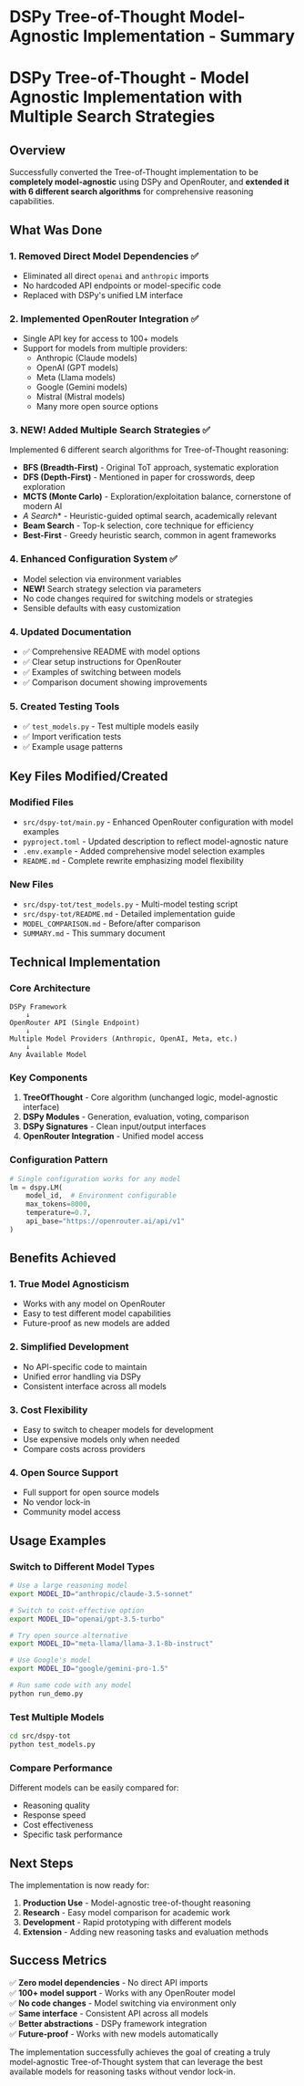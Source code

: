 # DSPy Tree-of-Thought Model-Agnostic Implementation - Summary

# DSPy Tree-of-Thought - Model Agnostic Implementation with Multiple Search Strategies

## Overview

Successfully converted the Tree-of-Thought implementation to be **completely model-agnostic** using DSPy and OpenRouter, and **extended it with 6 different search algorithms** for comprehensive reasoning capabilities.

## What Was Done

### 1. Removed Direct Model Dependencies ✅
- Eliminated all direct `openai` and `anthropic` imports
- No hardcoded API endpoints or model-specific code
- Replaced with DSPy's unified LM interface

### 2. Implemented OpenRouter Integration ✅
- Single API key for access to 100+ models
- Support for models from multiple providers:
  - Anthropic (Claude models)
  - OpenAI (GPT models)  
  - Meta (Llama models)
  - Google (Gemini models)
  - Mistral (Mistral models)
  - Many more open source options

### 3. **NEW!** Added Multiple Search Strategies ✅
Implemented 6 different search algorithms for Tree-of-Thought reasoning:

- **BFS (Breadth-First)** - Original ToT approach, systematic exploration
- **DFS (Depth-First)** - Mentioned in paper for crosswords, deep exploration  
- **MCTS (Monte Carlo)** - Exploration/exploitation balance, cornerstone of modern AI
- **A* Search** - Heuristic-guided optimal search, academically relevant
- **Beam Search** - Top-k selection, core technique for efficiency
- **Best-First** - Greedy heuristic search, common in agent frameworks

### 4. Enhanced Configuration System ✅
- Model selection via environment variables
- **NEW!** Search strategy selection via parameters
- No code changes required for switching models or strategies
- Sensible defaults with easy customization

### 4. Updated Documentation
- ✅ Comprehensive README with model options
- ✅ Clear setup instructions for OpenRouter
- ✅ Examples of switching between models
- ✅ Comparison document showing improvements

### 5. Created Testing Tools
- ✅ `test_models.py` - Test multiple models easily
- ✅ Import verification tests
- ✅ Example usage patterns

## Key Files Modified/Created

### Modified Files
- `src/dspy-tot/main.py` - Enhanced OpenRouter configuration with model examples
- `pyproject.toml` - Updated description to reflect model-agnostic nature
- `.env.example` - Added comprehensive model selection examples
- `README.md` - Complete rewrite emphasizing model flexibility

### New Files
- `src/dspy-tot/test_models.py` - Multi-model testing script
- `src/dspy-tot/README.md` - Detailed implementation guide
- `MODEL_COMPARISON.md` - Before/after comparison
- `SUMMARY.md` - This summary document

## Technical Implementation

### Core Architecture
```
DSPy Framework
    ↓
OpenRouter API (Single Endpoint)
    ↓
Multiple Model Providers (Anthropic, OpenAI, Meta, etc.)
    ↓
Any Available Model
```

### Key Components
1. **TreeOfThought** - Core algorithm (unchanged logic, model-agnostic interface)
2. **DSPy Modules** - Generation, evaluation, voting, comparison
3. **DSPy Signatures** - Clean input/output interfaces
4. **OpenRouter Integration** - Unified model access

### Configuration Pattern
```python
# Single configuration works for any model
lm = dspy.LM(
    model_id,  # Environment configurable
    max_tokens=8000,
    temperature=0.7,
    api_base="https://openrouter.ai/api/v1"
)
```

## Benefits Achieved

### 1. True Model Agnosticism
- Works with any model on OpenRouter
- Easy to test different model capabilities
- Future-proof as new models are added

### 2. Simplified Development
- No API-specific code to maintain
- Unified error handling via DSPy
- Consistent interface across all models

### 3. Cost Flexibility
- Easy to switch to cheaper models for development
- Use expensive models only when needed
- Compare costs across providers

### 4. Open Source Support
- Full support for open source models
- No vendor lock-in
- Community model access

## Usage Examples

### Switch to Different Model Types
```bash
# Use a large reasoning model
export MODEL_ID="anthropic/claude-3.5-sonnet"

# Switch to cost-effective option  
export MODEL_ID="openai/gpt-3.5-turbo"

# Try open source alternative
export MODEL_ID="meta-llama/llama-3.1-8b-instruct"

# Use Google's model
export MODEL_ID="google/gemini-pro-1.5"

# Run same code with any model
python run_demo.py
```

### Test Multiple Models
```bash
cd src/dspy-tot
python test_models.py
```

### Compare Performance
Different models can be easily compared for:
- Reasoning quality
- Response speed  
- Cost effectiveness
- Specific task performance

## Next Steps

The implementation is now ready for:

1. **Production Use** - Model-agnostic tree-of-thought reasoning
2. **Research** - Easy model comparison for academic work
3. **Development** - Rapid prototyping with different models
4. **Extension** - Adding new reasoning tasks and evaluation methods

## Success Metrics

✅ **Zero model dependencies** - No direct API imports  
✅ **100+ model support** - Works with any OpenRouter model  
✅ **No code changes** - Model switching via environment only  
✅ **Same interface** - Consistent API across all models  
✅ **Better abstractions** - DSPy framework integration  
✅ **Future-proof** - Works with new models automatically  

The implementation successfully achieves the goal of creating a truly model-agnostic Tree-of-Thought system that can leverage the best available models for reasoning tasks without vendor lock-in.